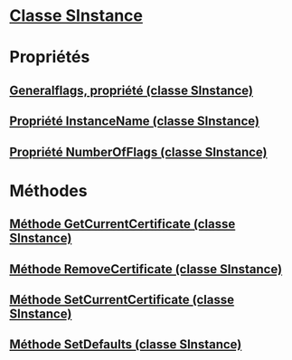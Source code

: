 # [Classe SInstance](sinstance-class.md)
# Propriétés
## [Generalflags, propriété (classe SInstance)](generalflags-property-sinstance-class.md)
## [Propriété InstanceName (classe SInstance)](instancename-property-sinstance-class.md)
## [Propriété NumberOfFlags (classe SInstance)](numberofflags-property-sinstance-class.md)
# Méthodes
## [Méthode GetCurrentCertificate (classe SInstance)](getcurrentcertificate-method-sinstance-class.md)
## [Méthode RemoveCertificate (classe SInstance)](removecertificate-method-sinstance-class.md)
## [Méthode SetCurrentCertificate (classe SInstance)](setcurrentcertificate-method-sinstance-class.md)
## [Méthode SetDefaults (classe SInstance)](setdefaults-method-sinstance-class.md)
